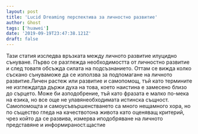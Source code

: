 ```yaml
---
layout: post
title: 'Lucid Dreaming перспектива за личностно развитие'
author: Ghost
tags: ['huawei']
date: '2019-09-19T23:47:38.121Z'
draft: false
---
```


Тази статия изследва връзката между личното развитие илуцидно сънуване. Първо се разглежда необходимостта от личностно развитие и след товатя обсъжда силата на подсъзнанието. Оттам се вижда колко съскано сънуваможе да се използва за подпомагане на личното развитие.Личен растеж или развитие и самопомощ, тъй като термините не изглеждатда държи духа на това, което наистина е замесено близо до сърцето. Може би азподобрение, тъй като фразата е малко по-мека на езика, но все още не улавянеобходимата истинска същност. Самопомощта и самоусъвършенстването са много нещамного хора, но по същество гледа на качествотона живота като оценяващ критерий, чрез който да се развива, измерва иподобряване на личното представяне и информираност.щастие
